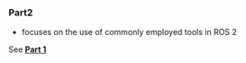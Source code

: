 ### Part2 
- focuses on the use of commonly employed tools in ROS 2


See [**Part 1**](https://github.com/longchengzhuo/learn_ROS_part1)
